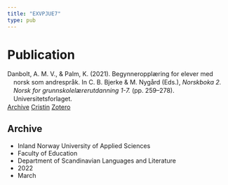 ```yaml
---
title: "EXVPJUE7"
type: pub
---
```

<h1>Publication</h1>
<article id="csl-bib-container-EXVPJUE7" class="csl-bib-container">
  <div class="csl-bib-body" style="line-height: 1.35; padding-left: 1em; text-indent:-1em;">
  <div class="csl-entry">Danbolt, A. M. V., &amp; Palm, K. (2021). Begynneroppl&#xE6;ring for elever med norsk som andrespr&#xE5;k. In C. B. Bjerke &amp; M. Nyg&#xE5;rd (Eds.), <i>Norskboka 2. Norsk for grunnskolel&#xE6;rerutdanning 1-7.</i> (pp. 259&#x2013;278). Universitetsforlaget.</div>
</div>
  <div class="csl-bib-buttons">
    <a href="#taxonomy-article-EXVPJUE7" class="csl-bib-button">Archive</a>
    <a href alt="Cristin URL" class="csl-bib-button">Cristin</a>
    <a href alt="Zotero URL" class="csl-bib-button">Zotero</a>
  </div>
  <div id="csl-bib-meta-container-EXVPJUE7"></div>
</article>
<div id="csl-bib-meta-EXVPJUE7" class="csl-bib-meta">
  <article id="taxonomy-article-EXVPJUE7" class="taxonomy-article">
    <h1>Archive</h1>
    <ul>
      <li>Inland Norway University of Applied Sciences</li>
      <li>Faculty of Education</li>
      <li>Department of Scandinavian Languages and Literature</li>
      <li>2022</li>
      <li>March</li>
    </ul>
  </article>
</div>
